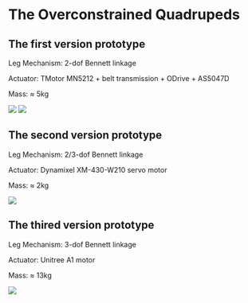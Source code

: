 # The Overconstrained Quadrupeds

## The first version prototype

Leg Mechanism: 2-dof Bennett linkage

Actuator: TMotor MN5212 + belt transmission + ODrive + AS5047D

Mass: ≈ 5kg

![](https://github.com/Shihao-Feng-98/my_robot/blob/main/fig_prototype1_leg.jpg)
![](https://github.com/Shihao-Feng-98/my_robot/blob/main/fig_prototype1.jpg)

## The second version prototype

Leg Mechanism: 2/3-dof Bennett linkage

Actuator: Dynamixel XM-430-W210 servo motor

Mass: ≈ 2kg

![](https://github.com/Shihao-Feng-98/my_robot/blob/main/fig_prototype2.jpg)

## The thired version prototype

Leg Mechanism: 3-dof Bennett linkage

Actuator: Unitree A1 motor

Mass: ≈ 13kg

![](https://github.com/Shihao-Feng-98/my_robot/blob/main/fig_prototype3.jpg)

